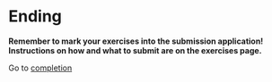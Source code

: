 
# Ending #

**Remember to mark your exercises into the submission application! Instructions on how and what to submit are on the exercises page.**

Go to [completion](/completion)
